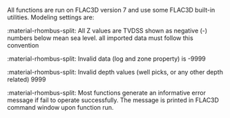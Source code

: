 All functions are run on FLAC3D version 7 and use some FLAC3D built-in utilities. Modeling settings are: 

:material-rhombus-split: All Z values are TVDSS shown as negative (-) numbers below mean sea level. all imported data must follow 
this convention 

:material-rhombus-split: Invalid data (log and zone property) is -9999 

:material-rhombus-split: Invalid depth values (well picks, or any other depth related) 9999 

:material-rhombus-split: Most functions generate an informative error message if fail to operate successfully. The message is 
printed in FLAC3D command window upon function run.  